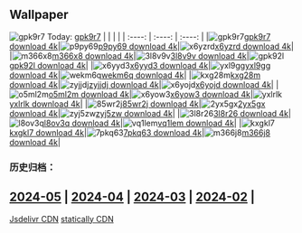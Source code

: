 ## Wallpaper
![gpk9r7](https://w.wallhaven.cc/full/gp/wallhaven-gpk9r7.png) Today: [gpk9r7](https://th.wallhaven.cc/small/gp/gpk9r7.jpg)
|      |      |      |
| :----: | :----: | :----: |
|![gpk9r7](https://th.wallhaven.cc/small/gp/gpk9r7.jpg)[gpk9r7 download 4k](https://wallhaven.cc/w/gpk9r7)|![p9py69](https://th.wallhaven.cc/small/p9/p9py69.jpg)[p9py69 download 4k](https://wallhaven.cc/w/p9py69)|![x6yzrd](https://th.wallhaven.cc/small/x6/x6yzrd.jpg)[x6yzrd download 4k](https://wallhaven.cc/w/x6yzrd)|
|![m366x8](https://th.wallhaven.cc/small/m3/m366x8.jpg)[m366x8 download 4k](https://wallhaven.cc/w/m366x8)|![3l8v9v](https://th.wallhaven.cc/small/3l/3l8v9v.jpg)[3l8v9v download 4k](https://wallhaven.cc/w/3l8v9v)|![gpk92l](https://th.wallhaven.cc/small/gp/gpk92l.jpg)[gpk92l download 4k](https://wallhaven.cc/w/gpk92l)|
|![x6yyd3](https://th.wallhaven.cc/small/x6/x6yyd3.jpg)[x6yyd3 download 4k](https://wallhaven.cc/w/x6yyd3)|![yxl9gg](https://th.wallhaven.cc/small/yx/yxl9gg.jpg)[yxl9gg download 4k](https://wallhaven.cc/w/yxl9gg)|![wekm6q](https://th.wallhaven.cc/small/we/wekm6q.jpg)[wekm6q download 4k](https://wallhaven.cc/w/wekm6q)|
|![kxg28m](https://th.wallhaven.cc/small/kx/kxg28m.jpg)[kxg28m download 4k](https://wallhaven.cc/w/kxg28m)|![zyjjdj](https://th.wallhaven.cc/small/zy/zyjjdj.jpg)[zyjjdj download 4k](https://wallhaven.cc/w/zyjjdj)|![x6yojd](https://th.wallhaven.cc/small/x6/x6yojd.jpg)[x6yojd download 4k](https://wallhaven.cc/w/x6yojd)|
|![o5ml2m](https://th.wallhaven.cc/small/o5/o5ml2m.jpg)[o5ml2m download 4k](https://wallhaven.cc/w/o5ml2m)|![x6yow3](https://th.wallhaven.cc/small/x6/x6yow3.jpg)[x6yow3 download 4k](https://wallhaven.cc/w/x6yow3)|![yxlrlk](https://th.wallhaven.cc/small/yx/yxlrlk.jpg)[yxlrlk download 4k](https://wallhaven.cc/w/yxlrlk)|
|![85wr2j](https://th.wallhaven.cc/small/85/85wr2j.jpg)[85wr2j download 4k](https://wallhaven.cc/w/85wr2j)|![2yx5gx](https://th.wallhaven.cc/small/2y/2yx5gx.jpg)[2yx5gx download 4k](https://wallhaven.cc/w/2yx5gx)|![zyj5zw](https://th.wallhaven.cc/small/zy/zyj5zw.jpg)[zyj5zw download 4k](https://wallhaven.cc/w/zyj5zw)|
|![3l8r26](https://th.wallhaven.cc/small/3l/3l8r26.jpg)[3l8r26 download 4k](https://wallhaven.cc/w/3l8r26)|![l8ov3q](https://th.wallhaven.cc/small/l8/l8ov3q.jpg)[l8ov3q download 4k](https://wallhaven.cc/w/l8ov3q)|![vq1lem](https://th.wallhaven.cc/small/vq/vq1lem.jpg)[vq1lem download 4k](https://wallhaven.cc/w/vq1lem)|
|![kxgkl7](https://th.wallhaven.cc/small/kx/kxgkl7.jpg)[kxgkl7 download 4k](https://wallhaven.cc/w/kxgkl7)|![7pkq63](https://th.wallhaven.cc/small/7p/7pkq63.jpg)[7pkq63 download 4k](https://wallhaven.cc/w/7pkq63)|![m366j8](https://th.wallhaven.cc/small/m3/m366j8.jpg)[m366j8 download 4k](https://wallhaven.cc/w/m366j8)|

### 历史归档：
[2024-05](https://github.com/april-projects/april-wallpaper/tree/main/picture/2024-05/) | [2024-04](https://github.com/april-projects/april-wallpaper/tree/main/picture/2024-04/) | [2024-03](https://github.com/april-projects/april-wallpaper/tree/main/picture/2024-03/) | [2024-02](https://github.com/april-projects/april-wallpaper/tree/main/picture/2024-02/) | 
---
[Jsdelivr CDN](https://cdn.jsdelivr.net/gh/april-projects/april-wallpaper/api.json)
[statically CDN](https://cdn.statically.io/gh/april-projects/april-wallpaper/main/api.json)
